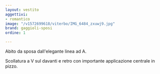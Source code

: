 ```yaml
---
layout: vestito
aggettivi:
- romantico
image: "/v1572699618/viterbo/IMG_6484_zxuwj9.jpg"
brand: gaggioli-sposi
ordine: 1

---
```

Abito da sposa dall'elegante linea ad A.

Scollatura a V sul davanti e retro con importante applicazione centrale  in pizzo.